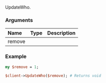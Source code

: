 UpdateWho.
### Arguments
**Name**|**Type**|**Description**
:---|:---|:---
remove||

### Example

```perl
my $remove = 1;

$client->UpdateWho($remove); # Returns void
```